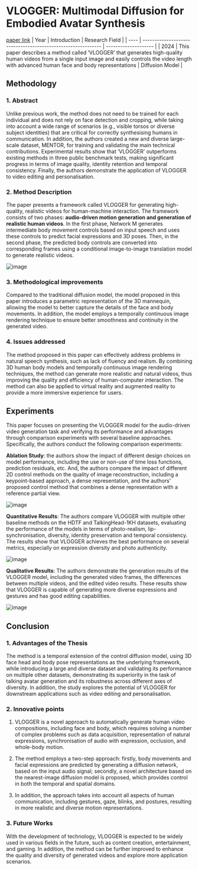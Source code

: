 # VLOGGER: Multimodal Diffusion for Embodied Avatar Synthesis
[paper link](https://arxiv.org/pdf/2403.08764) 
| Year | Introduction                                                         | Research Field                 |
| ---- | ------------------------------------------------------------ | -------------------- |
| 2024 | This paper describes a method called ‘VLOGGER’ that generates high-quality human videos from a single input image and easily controls the video length with advanced human face and body representations          | Diffusion Model         |

## Methodology

### 1. Abstract
Unlike previous work, the method does not need to be trained for each individual and does not rely on face detection and cropping, while taking into account a wide range of scenarios (e.g., visible torsos or diverse subject identities) that are critical for correctly synthesising humans in communication. In addition, the authors created a new and diverse large-scale dataset, MENTOR, for training and validating the main technical contributions. Experimental results show that ‘VLOGGER’ outperforms existing methods in three public benchmark tests, making significant progress in terms of image quality, identity retention and temporal consistency. Finally, the authors demonstrate the application of VLOGGER to video editing and personalisation.

### 2. Method Description 
The paper presents a framework called VLOGGER for generating high-quality, realistic videos for human-machine interaction. The framework consists of two phases: **audio-driven motion generation and generation of realistic human videos**. In the first phase, Network M generates intermediate body movement controls based on input speech and uses these controls to predict facial expressions and 3D poses. Then, in the second phase, the predicted body controls are converted into corresponding frames using a conditional image-to-image translation model to generate realistic videos.

![image](https://github.com/user-attachments/assets/5fdecba8-ae2a-477a-8fd5-fe0e81e2040d)

### 3. Methodological improvements
Compared to the traditional diffusion model, the model proposed in this paper introduces a parametric representation of the 3D mannequin, allowing the model to better capture the details of the face and body movements. In addition, the model employs a temporally continuous image rendering technique to ensure better smoothness and continuity in the generated video.

### 4. Issues addressed 
The method proposed in this paper can effectively address problems in natural speech synthesis, such as lack of fluency and realism. By combining 3D human body models and temporally continuous image rendering techniques, the method can generate more realistic and natural videos, thus improving the quality and efficiency of human-computer interaction. The method can also be applied to virtual reality and augmented reality to provide a more immersive experience for users.

## Experiments
This paper focuses on presenting the VLOGGER model for the audio-driven video generation task and verifying its performance and advantages through comparison experiments with several baseline approaches. Specifically, the authors conduct the following comparison experiments:

**Ablation Study**: the authors show the impact of different design choices on model performance, including the use or non-use of time loss functions, prediction residuals, etc. And, the authors compare the impact of different 2D control methods on the quality of image reconstruction, including a keypoint-based approach, a dense representation, and the authors' proposed control method that combines a dense representation with a reference partial view.

![image](https://github.com/user-attachments/assets/c46e8920-315c-4868-937a-ddd0ecb1181b)

**Quantitative Results**: The authors compare VLOGGER with multiple other baseline methods on the HDTF and TalkingHead-1KH datasets, evaluating the performance of the models in terms of photo-realism, lip-synchronisation, diversity, identity preservation and temporal consistency. The results show that VLOGGER achieves the best performance on several metrics, especially on expression diversity and photo authenticity.

![image](https://github.com/user-attachments/assets/39036a25-b320-417c-bf2e-8b10ff715673)

**Qualitative Results**: The authors demonstrate the generation results of the VLOGGER model, including the generated video frames, the differences between multiple videos, and the edited video results. These results show that VLOGGER is capable of generating more diverse expressions and gestures and has good editing capabilities.

![image](https://github.com/user-attachments/assets/ffa5cf78-4570-4d17-b1c9-9513204bd2ce)

## Conclusion

### 1. Advantages of the Thesis
The method is a temporal extension of the control diffusion model, using 3D face head and body pose representations as the underlying framework, while introducing a large and diverse dataset and validating its performance on multiple other datasets, demonstrating its superiority in the task of talking avatar generation and its robustness across different axes of diversity. In addition, the study explores the potential of VLOGGER for downstream applications such as video editing and personalisation.

### 2. Innovative points
  1. VLOGGER is a novel approach to automatically generate human video compositions, including face and body, which requires solving a number of complex problems such as data acquisition, representation of natural expressions, synchronisation of audio with expression, occlusion, and whole-body motion.
  
  2. The method employs a two-step approach: firstly, body movements and facial expressions are predicted by generating a diffusion network, based on the input audio signal; secondly, a novel architecture based on the nearest-image diffusion model is proposed, which provides control in both the temporal and spatial domains.
  
  3. In addition, the approach takes into account all aspects of human communication, including gestures, gaze, blinks, and postures, resulting in more realistic and diverse motion representations.
     
### 3. Future Works
With the development of technology, VLOGGER is expected to be widely used in various fields in the future, such as content creation, entertainment, and gaming. In addition, the method can be further improved to enhance the quality and diversity of generated videos and explore more application scenarios.    
